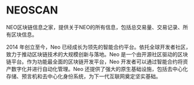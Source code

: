 # NEOSCAN

NEO区块链信息之家，提供关于NEO的所有信息，包括总交易量、交易记录、所有区块信息。

2014 年创立至今，Neo 已经成长为领先的智能合约平台。依托全球开发者社区，致力于推动区块链技术的大规模创新与落地。Neo 是一个由开源社区驱动的区块链平台。作为功能最全面的区块链开发平台，Neo 开发者可以通过智能合约将资产数字化并进行自动化管理。Neo 还提供了强大的原生基础设施，包括去中心化存储、预言机和去中心化身份系统，为下一代互联网奠定坚实基础。
